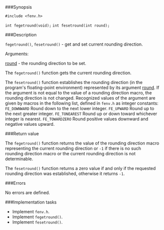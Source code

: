 ###Synopsis

`#include <fenv.h>`

`int fegetround(void);`
`int fesetround(int round);`

###Description

`fegetround()`, `fesetround()` - get and set current rounding direction.

Arguments:

<u>round</u> - the rounding direction to be set.

The `fegetround()` function gets the current rounding direction.

The `fesetround()` function establishes the rounding direction (in the program's floating-point environment) represented by its argument <u>round</u>. If the argument is not equal to the value of a rounding direction macro, the rounding direction is not changed. Recognized values of the argument are given by macros in the following list, defined in `fenv.h` as integer constants:
`FE_DOWNWARD` Round down to the next lower integer.
`FE_UPWARD`   Round up to the next greater integer.
`FE_TONEAREST` Round up or down toward whichever integer is nearest.
`FE_TOWARDZERO` Round positive values downward and negative values upward.

###Return value

The `fegetround()` function returns the value of the rounding direction macro representing the current rounding direction or `-1` if there is no such rounding direction macro or the current rounding direction is not determinable.

The `fesetround()` function returns a zero value if and only if the requested rounding direction was established, otherwise it returns `-1`.

###Errors

No errors are defined.

###Implementation tasks

 * Implement `fenv.h`.
 * Implement `fegetround()`.
 * Implement `fesetround()`.